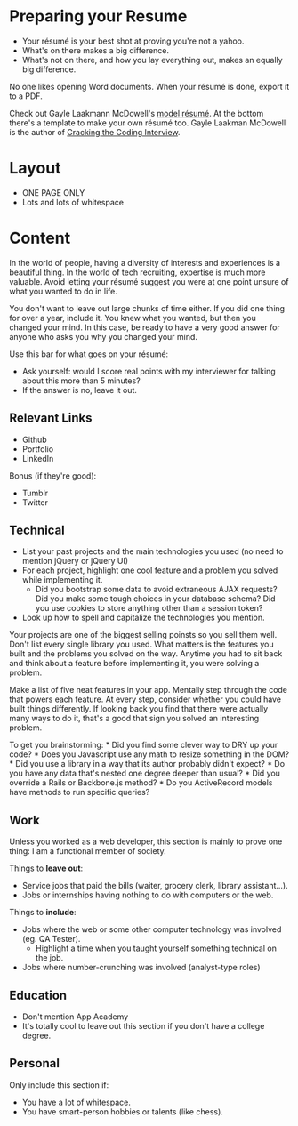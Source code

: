 # Preparing your Resume
* Your résumé is your best shot at proving you're not a yahoo.
* What's on there makes a big difference.
* What's not on there, and how you lay everything out, makes an equally big difference.

No one likes opening Word documents. When your résumé is done, export it to a PDF.

Check out Gayle Laakmann McDowell's [model résumé][glm-resume]. At the bottom there's a template to make your own résumé too. Gayle Laakman McDowell is the author of [Cracking the Coding Interview][cracking-interview].

[glm-resume]: http://www.careercup.com/resume
[cracking-interview]: http://www.crackingthecodinginterview.com/

# Layout
* ONE PAGE ONLY
* Lots and lots of whitespace


# Content

In the world of people, having a diversity of interests and experiences is a beautiful thing. In the world of tech recruiting, expertise is much more valuable. Avoid letting your résumé suggest you were at one point unsure of what you wanted to do in life.
 
You don't want to leave out large chunks of time either. If you did one thing for over a year, include it. You knew what you wanted, but then you changed your mind. In this case, be ready to have a very good answer for anyone who asks you why you changed your mind.

 Use this bar for what goes on your résumé:
* Ask yourself: would I score real points with my interviewer for talking about this more than 5 minutes?
* If the answer is no, leave it out.



## Relevant Links
* Github
* Portfolio
* LinkedIn

Bonus (if they're good):
* Tumblr
* Twitter

## Technical
* List your past projects and the main technologies you used (no need to mention jQuery or jQuery UI)
* For each project, highlight one cool feature and a problem you solved while implementing it.
	* Did you bootstrap some data to avoid extraneous AJAX requests? Did you make some tough choices in your database schema? Did you use cookies to store anything other than a session token?
* Look up how to spell and capitalize the technologies you mention.


Your projects are one of the biggest selling poinsts so you sell them well. Don't list every single library you used. What matters is the features you built and the problems you solved on the way. Anytime you had to sit back and think about a feature before implementing it, you were solving a problem.

Make a list of five neat features in your app. Mentally step through the code that powers each feature. At every step, consider whether you could have built things differently. If looking back you find that there were actually many ways to do it, that's a good that sign you solved an interesting problem.

 To get you brainstorming:
    * Did you find some clever way to DRY up your code?
    * Does you Javascript use any math to resize something in the DOM?
    * Did you use a library in a way that its author probably didn't expect?
    * Do you have any data that's nested one degree deeper than usual?
    * Did you override a Rails or Backbone.js method?
    * Do you ActiveRecord models have methods to run specific queries?


## Work
Unless you worked as a web developer, this section is mainly to prove one thing:
I am a functional member of society.


Things to **leave out**:

* Service jobs that paid the bills (waiter, grocery clerk, library assistant...).
* Jobs or internships having nothing to do with computers or the web.

Things to **include**:

* Jobs where the web or some other computer technology was involved (eg. QA Tester).
   * Highlight a time when you taught yourself something technical on the job.
* Jobs where number-crunching was involved (analyst-type roles)

## Education
* Don't mention App Academy
* It's totally cool to leave out this section if you don't have a college degree.

## Personal
Only include this section if:
* You have a lot of whitespace.
* You have smart-person hobbies or talents (like chess).